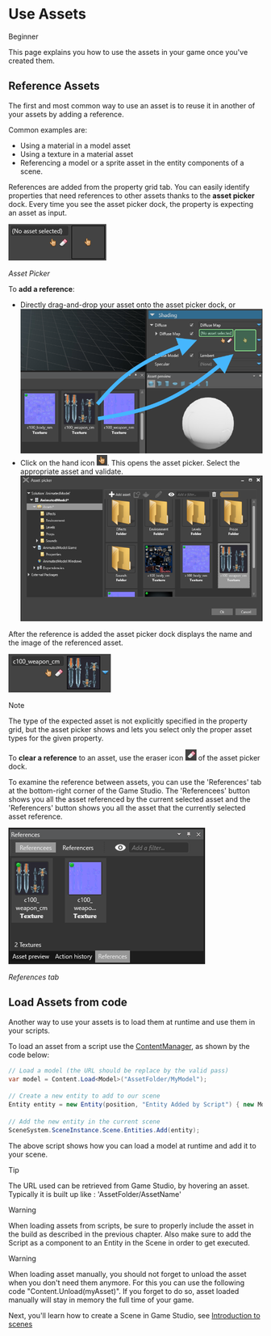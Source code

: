 # Use Assets

<span class="label label-doc-level">Beginner</span>

This page explains you how to use the assets in your game once you've created them.

## Reference Assets

The first and most common way to use an asset is to reuse it in another of your assets by adding a reference.

Common examples are:

* Using a material in a model asset
* Using a texture in a material asset
* Referencing a model or a sprite asset in the entity components of a scene.

References are added from the property grid tab.
You can easily identify properties that need references to other assets thanks to the **asset picker** dock.
Every time you see the asset picker dock, the property is expecting an asset as input. 

![Asset Picker](media/use-assets-asset-picker-dock.png)

_Asset Picker_

To **add a reference**:
- Directly drag-and-drop your asset onto the asset picker dock, or
  ![Drag-and-drop an Asset](media/use-assets-drag-and-drop.png)
- Click on the hand icon ![](media/use-assets-hand-icon.png). This opens the asset picker. 
  Select the appropriate asset and validate.  
  ![Asset picker](media/use-assets-asset-picker.png)
  
After the reference is added the asset picker dock displays the name and the image of the referenced asset.

![Reference set in the asset picker dock](media/use-assets-reference-added.png)

> [!NOTE]
> The type of the expected asset is not explicitly specified in the property grid, 
> but the asset picker shows and lets you select only the proper asset types for the given property.

To **clear a reference** to an asset, use the eraser icon ![](media/use-assets-eraser.png) of the asset picker dock.

To examine the reference between assets, you can use the 'References' tab at the bottom-right corner of the Game Studio.
The 'Referencees' button shows you all the asset referenced by the current selected asset and 
the 'Referencers' button shows you all the asset that the currently selected asset reference.

![References tab](media/use-assets-references-tab.png)

_References tab_

## Load Assets from code

Another way to use your assets is to load them at runtime and use them in your scripts.

To load an asset from a script use the [ContentManager](xref:SiliconStudio.Xenko.Engine.IScriptContext.Content), as shown by the code below:

```cs
// Load a model (the URL should be replace by the valid pass)
var model = Content.Load<Model>("AssetFolder/MyModel");

// Create a new entity to add to our scene
Entity entity = new Entity(position, "Entity Added by Script") { new ModelComponent { Model = model } };

// Add the new entity in the current scene
SceneSystem.SceneInstance.Scene.Entities.Add(entity);
```

The above script shows how you can load a model at runtime and add it to your scene.

> [!TIP]
> The URL used can be retrieved from Game Studio, by hovering an asset. 
> Typically it is built up like : 'AssetFolder/AssetName'

> [!WARNING] 
> When loading assets from scripts, be sure to properly include the asset in the build as described in the previous chapter.
> Also make sure to add the Script as a component to an Entity in the Scene in order to get executed.

> [!WARNING]
> When loading asset manually, you should not forget to unload the asset when you don't need them anymore.
> For this you can use the following code "Content.Unload(myAsset)".
> If you forget to do so, asset loaded manually will stay in memory the full time of your game.

Next, you'll learn how to create a Scene in Game Studio, see [Introduction to scenes](introduction-to-scenes.md)
